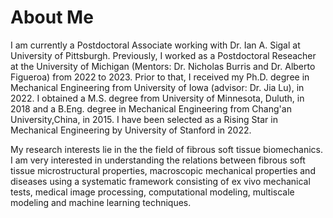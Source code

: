 
About Me
======

I am currently a Postdoctoral Associate working with Dr. Ian A. Sigal at University of Pittsburgh. Previously, I worked as a Postdoctoral Reseacher at the University of Michigan (Mentors: Dr. Nicholas Burris and Dr. Alberto Figueroa) from 2022 to 2023. Prior to that, I received my Ph.D. degree in Mechanical Engineering from University of Iowa (advisor: Dr. Jia Lu), in 2022. I obtained a M.S. degree from University of Minnesota, Duluth, in 2018 and a B.Eng. degree in Mechanical Engineering from Chang'an University,China, in 2015. I have been selected as a Rising Star in Mechanical Engineering by University of Stanford in 2022.

My research interests lie in the the field of fibrous soft tissue biomechanics. I am very interested in understanding the relations between fibrous soft tissue microstructural properties, macroscopic mechanical properties and diseases using a systematic framework consisting of ex vivo mechanical tests, medical image processing, computational modeling, multiscale modeling and machine learning techniques. 


